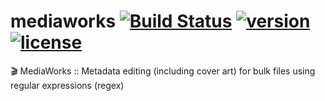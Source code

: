 # mediaworks [![Build Status](https://travis-ci.com/Ktt-Development/mediaworks.svg?branch=master)](https://travis-ci.com/Ktt-Development/mediaworks) [![version](https://img.shields.io/github/v/release/Ktt-Development/mediaworksl&include_prereleases)](https://github.com/Ktt-Development/mediaworksl/releases) [![license](https://img.shields.io/github/license/Ktt-Development/mediaworksl)](https://github.com/Ktt-Development/mediaworks/blob/master/LICENSE)

🎬 MediaWorks :: Metadata editing (including cover art) for bulk files using regular expressions (regex)